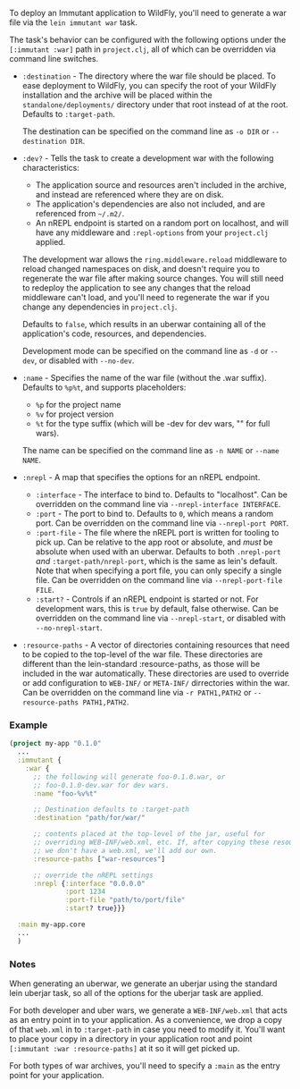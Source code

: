 To deploy an Immutant application to WildFly, you'll need to generate
a war file via the `lein immutant war` task.

The task's behavior can be configured with the following options under
the `[:immutant :war]` path in `project.clj`, all of which can be
overridden via command line switches.

* `:destination` - The directory where the war file should be placed.
  To ease deployment to WildFly, you can specify the root of your
  WildFly installation and the archive will be placed within the
  `standalone/deployments/` directory under that root instead of at
  the root. Defaults to `:target-path`.

  The destination can be specified on the command line as `-o DIR` or
  `--destination DIR`.

* `:dev?` - Tells the task to create a development war with the
  following characteristics:

  - The application source and resources aren't included in the
    archive, and instead are referenced where they are on disk.
  - The application's dependencies are also not included, and are
    referenced from `~/.m2/`.
  - An nREPL endpoint is started on a random port on localhost,
    and will have any middleware and `:repl-options` from your
    `project.clj` applied.

  The development war allows the `ring.middleware.reload` middleware
  to reload changed namespaces on disk, and doesn't require you to
  regenerate the war file after making source changes. You will still
  need to redeploy the application to see any changes that the reload
  middleware can't load, and you'll need to regenerate the war if you
  change any dependencies in `project.clj`.

  Defaults to `false`, which results in an uberwar containing all of
  the application's code, resources, and dependencies.

  Development mode can be specified on the command line as `-d` or
  `--dev`, or disabled with `--no-dev`.

* `:name` - Specifies the name of the war file (without the .war
  suffix).  Defaults to `%p%t`, and supports placeholders:

  - `%p` for the project name
  - `%v` for project version
  - `%t` for the type suffix (which will be -dev for dev wars, ""
    for full wars).

  The name can be specified on the command line as `-n NAME` or
  `--name NAME`.

* `:nrepl` - A map that specifies the options for an nREPL endpoint.

  - `:interface` - The interface to bind to. Defaults to "localhost".
     Can be overridden on the command line via `--nrepl-interface INTERFACE`.
  - `:port` - The port to bind to. Defaults to `0`, which means a
    random port. Can be overridden on the command line via
    `--nrepl-port PORT`.
  - `:port-file` - The file where the nREPL port is written for
    tooling to pick up. Can be relative to the app root or absolute,
    and *must* be absolute when used with an uberwar. Defaults to both
    `.nrepl-port` *and* `:target-path/nrepl-port`, which is the same
    as lein's default. Note that when specifying a port file, you can
    only specify a single file. Can be overridden on the command line
    via `--nrepl-port-file FILE`.
  - `:start?` - Controls if an nREPL endpoint is started or not. For
    development wars, this is `true` by default, false otherwise. Can
    be overridden on the command line via `--nrepl-start`, or disabled
    with `--no-nrepl-start`.

* `:resource-paths` - A vector of directories containing resources
  that need to be copied to the top-level of the war file. These
  directories are different than the lein-standard :resource-paths, as
  those will be included in the war automatically. These directories
  are used to override or add configuration to `WEB-INF/` or
  `META-INF/` dirrectories within the war. Can be overridden on the
  command line via `-r PATH1,PATH2` or `--resource-paths PATH1,PATH2`.

### Example

```clojure
(project my-app "0.1.0"
  ...
  :immutant {
    :war {
      ;; the following will generate foo-0.1.0.war, or
      ;; foo-0.1.0-dev.war for dev wars.
      :name "foo-%v%t"

      ;; Destination defaults to :target-path
      :destination "path/for/war/"

      ;; contents placed at the top-level of the jar, useful for
      ;; overriding WEB-INF/web.xml, etc. If, after copying these resources,
      ;; we don't have a web.xml, we'll add our own.
      :resource-paths ["war-resources"]

      ;; override the nREPL settings
      :nrepl {:interface "0.0.0.0"
              :port 1234
              :port-file "path/to/port/file"
              :start? true}}}

  :main my-app.core
  ...
  )
```
### Notes

When generating an uberwar, we generate an uberjar using the standard
lein uberjar task, so all of the options for the uberjar task are
applied.

For both developer and uber wars, we generate a `WEB-INF/web.xml` that
acts as an entry point in to your application. As a convenience, we
drop a copy of that `web.xml` in to `:target-path` in case you need to
modify it. You'll want to place your copy in a directory in your
application root and point `[:immutant :war :resource-paths]` at it so
it will get picked up.

For both types of war archives, you'll need to specify a `:main` as
the entry point for your application.
